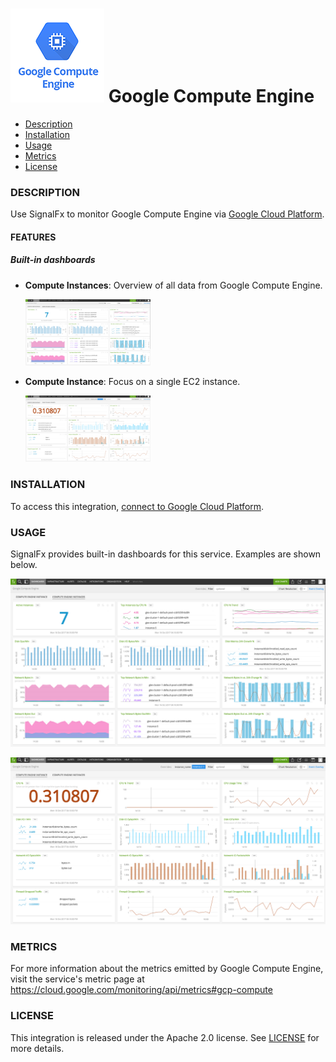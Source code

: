 # ![](./img/integration_googlecomputeengine.png) Google Compute Engine

- [Description](#description)
- [Installation](#installation)
- [Usage](#usage)
- [Metrics](#metrics)
- [License](#license)

### DESCRIPTION

Use SignalFx to monitor Google Compute Engine via [Google Cloud Platform](https://github.com/signalfx/integrations/tree/master/gcp)[](sfx_link:gcp).

#### FEATURES

##### Built-in dashboards

- **Compute Instances**: Overview of all data from Google Compute Engine.

  [<img src='./img/compute_instances.png' width=200px>](./img/compute_instances.png)

- **Compute Instance**: Focus on a single EC2 instance.

  [<img src='./img/compute_instance.png' width=200px>](./img/compute_instance.png)

### INSTALLATION

To access this integration, [connect to Google Cloud Platform](https://github.com/signalfx/integrations/tree/master/gcp)[](sfx_link:gcp).

### USAGE
SignalFx provides built-in dashboards for this service. Examples are shown below.

![](./img/compute_instances.png)

![](./img/compute_instance.png)

### METRICS

For more information about the metrics emitted by Google Compute Engine, visit the service's metric page at https://cloud.google.com/monitoring/api/metrics#gcp-compute

### LICENSE

This integration is released under the Apache 2.0 license. See [LICENSE](./LICENSE) for more details.
